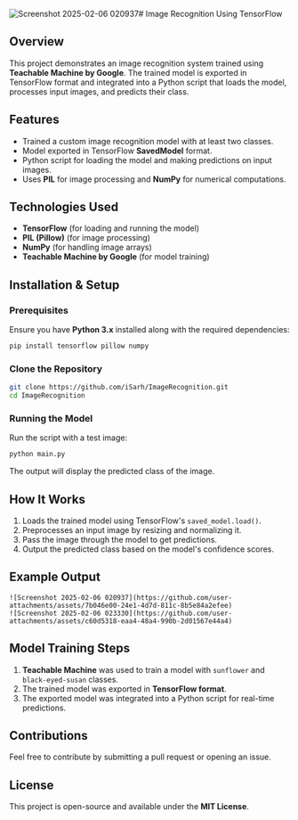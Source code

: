 ![Screenshot 2025-02-06 020937](https://github.com/user-attachments/assets/5e9956d9-1fcc-47cd-a5d9-92eaa9080aeb)# Image Recognition Using TensorFlow

## Overview
This project demonstrates an image recognition system trained using **Teachable Machine by Google**. The trained model is exported in TensorFlow format and integrated into a Python script that loads the model, processes input images, and predicts their class.

## Features
- Trained a custom image recognition model with at least two classes.
- Model exported in TensorFlow **SavedModel** format.
- Python script for loading the model and making predictions on input images.
- Uses **PIL** for image processing and **NumPy** for numerical computations.

## Technologies Used
- **TensorFlow** (for loading and running the model)
- **PIL (Pillow)** (for image processing)
- **NumPy** (for handling image arrays)
- **Teachable Machine by Google** (for model training)


## Installation & Setup
### Prerequisites
Ensure you have **Python 3.x** installed along with the required dependencies:
```sh
pip install tensorflow pillow numpy
```

### Clone the Repository
```sh
git clone https://github.com/iSarh/ImageRecognition.git
cd ImageRecognition
```

### Running the Model
Run the script with a test image:
```sh
python main.py
```
The output will display the predicted class of the image.

## How It Works
1. Loads the trained model using TensorFlow's `saved_model.load()`.
2. Preprocesses an input image by resizing and normalizing it.
3. Pass the image through the model to get predictions.
4. Output the predicted class based on the model's confidence scores.

## Example Output
```
![Screenshot 2025-02-06 020937](https://github.com/user-attachments/assets/7b046e00-24e1-4d7d-811c-8b5e84a2efee)
![Screenshot 2025-02-06 023330](https://github.com/user-attachments/assets/c60d5318-eaa4-48a4-990b-2d01567e44a4)

```

## Model Training Steps
1. **Teachable Machine** was used to train a model with `sunflower` and `black-eyed-susan` classes.
2. The trained model was exported in **TensorFlow format**.
3. The exported model was integrated into a Python script for real-time predictions.

## Contributions
Feel free to contribute by submitting a pull request or opening an issue.

## License
This project is open-source and available under the **MIT License**.


